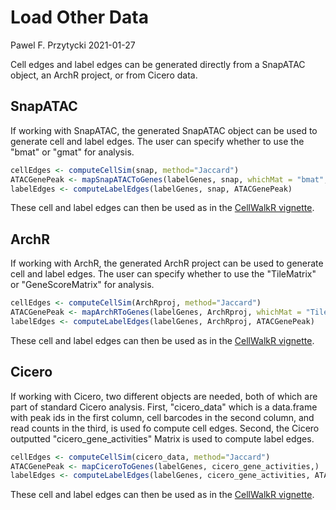 Load Other Data
================
Pawel F. Przytycki
2021-01-27

Cell edges and label edges can be generated directly from a SnapATAC object, an ArchR project, or from Cicero data.

SnapATAC
--------

If working with SnapATAC, the generated SnapATAC object can be used to generate cell and label edges. The user can specify whether to use the "bmat" or "gmat" for analysis.

``` r
cellEdges <- computeCellSim(snap, method="Jaccard")
ATACGenePeak <- mapSnapATACToGenes(labelGenes, snap, whichMat = "bmat", regions)
labelEdges <- computeLabelEdges(labelGenes, snap, ATACGenePeak)
```

These cell and label edges can then be used as in the [CellWalkR vignette](CellWalkR_Vignette.md#tuning-label-edges).

ArchR
-----

If working with ArchR, the generated ArchR project can be used to generate cell and label edges. The user can specify whether to use the "TileMatrix" or "GeneScoreMatrix" for analysis.

``` r
cellEdges <- computeCellSim(ArchRproj, method="Jaccard")
ATACGenePeak <- mapArchRToGenes(labelGenes, ArchRproj, whichMat = "TileMatrix", regions)
labelEdges <- computeLabelEdges(labelGenes, ArchRproj, ATACGenePeak)
```

These cell and label edges can then be used as in the [CellWalkR vignette](CellWalkR_Vignette.md#tuning-label-edges).

Cicero
------

If working with Cicero, two different objects are needed, both of which are part of standard Cicero analysis. First, "cicero\_data" which is a data.frame with peak ids in the first column, cell barcodes in the second column, and read counts in the third, is used fo compute cell edges. Second, the Cicero outputted "cicero\_gene\_activities" Matrix is used to compute label edges.

``` r
cellEdges <- computeCellSim(cicero_data, method="Jaccard")
ATACGenePeak <- mapCiceroToGenes(labelGenes, cicero_gene_activities,)
labelEdges <- computeLabelEdges(labelGenes, cicero_gene_activities, ATACGenePeak)
```

These cell and label edges can then be used as in the [CellWalkR vignette](CellWalkR_Vignette.md#tuning-label-edges).
